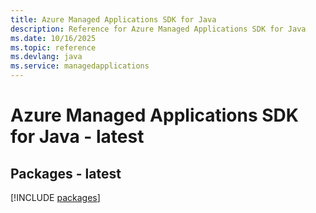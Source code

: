 ```yaml
---
title: Azure Managed Applications SDK for Java
description: Reference for Azure Managed Applications SDK for Java
ms.date: 10/16/2025
ms.topic: reference
ms.devlang: java
ms.service: managedapplications
---
```

# Azure Managed Applications SDK for Java - latest
## Packages - latest
[!INCLUDE [packages](managed-applications-index.md)]
